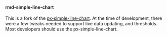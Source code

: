 #### rmd-simple-line-chart

This is a fork of the [px-simple-line-chart](http://github.com/predixdev/px-simple-line-chart).  At the time of development, there were a few tweaks needed to support live data updating, and thresholds.  Most developers should use the px-simple-line-chart.
